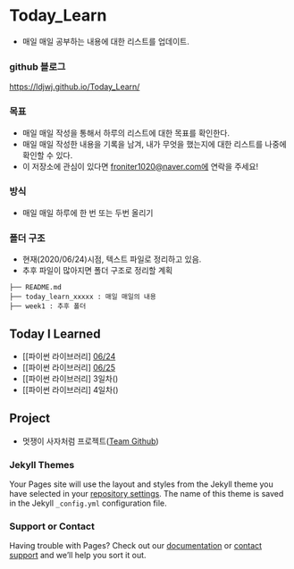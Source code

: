 # Today_Learn
 - 매일 매일 공부하는 내용에 대한 리스트를 업데이트.

### github 블로그
https://ldjwj.github.io/Today_Learn/


### 목표
 - 매일 매일 작성을 통해서 하루의 리스트에 대한 목표를 확인한다.
 - 매일 매일 작성한 내용을 기록을 남겨, 내가 무엇을 했는지에 대한 리스트를 나중에 확인할 수 있다.
 - 이 저장소에 관심이 있다면 froniter1020@naver.com에 연락을 주세요!

### 방식
 - 매일 매일 하루에 한 번 또는 두번 올리기

### 폴더 구조
 - 현재(2020/06/24)시점, 텍스트 파일로 정리하고 있음.
 - 추후 파일이 많아지면 폴더 구조로 정리할 계획
   
```
├── README.md
├── today_learn_xxxxx : 매일 매일의 내용
├── week1 : 추후 폴더 
```

## Today I Learned

- [[파이썬 라이브러리] [06/24](./20210624.txt)
- [[파이썬 라이브러리] [06/25](./20210625.txt)
- [[파이썬 라이브러리] 3일차()
- [[파이썬 라이브러리] 4일차()


## Project
- 멋쟁이 사자처럼 프로젝트([Team Github](https://github.com/nayoung5859/covid19_team2))


### Jekyll Themes
Your Pages site will use the layout and styles from the Jekyll theme you have selected in your [repository settings](https://github.com/cyanred9/studypolio/settings). The name of this theme is saved in the Jekyll `_config.yml` configuration file.

### Support or Contact

Having trouble with Pages? Check out our [documentation](https://docs.github.com/categories/github-pages-basics/) or [contact support](https://github.com/contact) and we’ll help you sort it out.
